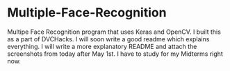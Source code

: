 # Multiple-Face-Recognition
Multipe Face Recognition program that uses Keras and OpenCV. I built this as a part of DVCHacks.
I will soon write a good readme which explains everything. I will write a more explanatory README and attach the screenshots from today after May 1st. I have to study for my Midterms right now.
